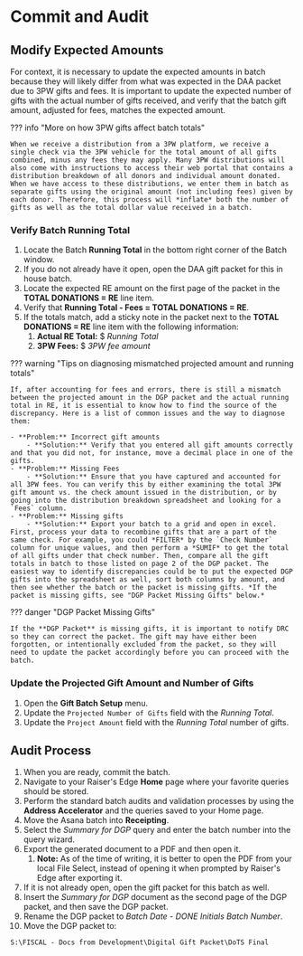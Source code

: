 # Commit and Audit

## Modify Expected Amounts

For context, it is necessary to update the expected amounts in batch because they will likely differ from what was expected in the DAA packet due to 3PW gifts and fees. It is important to update the expected number of gifts with the actual number of gifts received, and verify that the batch gift amount, adjusted for fees, matches the expected amount.

??? info "More on how 3PW gifts affect batch totals"

    When we receive a distribution from a 3PW platform, we receive a single check via the 3PW vehicle for the total amount of all gifts combined, minus any fees they may apply. Many 3PW distributions will also come with instructions to access their web portal that contains a distribution breakdown of all donors and individual amount donated. When we have access to these distributions, we enter them in batch as separate gifts using the original amount (not including fees) given by each donor. Therefore, this process will *inflate* both the number of gifts as well as the total dollar value received in a batch.

### Verify Batch Running Total

1. Locate the Batch **Running Total** in the bottom right corner of the Batch window.
2. If you do not already have it open, open the DAA gift packet for this in house batch.
3. Locate the expected RE amount on the first page of the packet in the **TOTAL DONATIONS = RE** line item.
4. Verify that **Running Total - Fees = TOTAL DONATIONS = RE**.
5. If the totals match, add a sticky note in the packet next to the **TOTAL DONATIONS = RE** line item with the following information:
    1. **Actual RE Total:** $ *Running Total*
    2. **3PW Fees:** $ *3PW fee amount*

??? warning "Tips on diagnosing mismatched projected amount and running totals"

    If, after accounting for fees and errors, there is still a mismatch between the projected amount in the DGP packet and the actual running total in RE, it is essential to know how to find the source of the discrepancy. Here is a list of common issues and the way to diagnose them:

    - **Problem:** Incorrect gift amounts
        - **Solution:** Verify that you entered all gift amounts correctly and that you did not, for instance, move a decimal place in one of the gifts.
    - **Problem:** Missing Fees
        - **Solution:** Ensure that you have captured and accounted for all 3PW fees. You can verify this by either examining the total 3PW gift amount vs. the check amount issued in the distribution, or by going into the distribution breakdown spreadsheet and looking for a `Fees` column.
    - **Problem:** Missing gifts
        - **Solution:** Export your batch to a grid and open in excel. First, process your data to recombine gifts that are a part of the same check. For example, you could *FILTER* by the `Check Number` column for unique values, and then perform a *SUMIF* to get the total of all gifts under that check number. Then, compare all the gift totals in batch to those listed on page 2 of the DGP packet. The easiest way to identify discrepancies could be to put the expected DGP gifts into the spreadsheet as well, sort both columns by amount, and then see whether the batch or the packet is missing gifts. *If the packet is missing gifts, see "DGP Packet Missing Gifts" below.*

??? danger "DGP Packet Missing Gifts"

    If the **DGP Packet** is missing gifts, it is important to notify DRC so they can correct the packet. The gift may have either been forgotten, or intentionally excluded from the packet, so they will need to update the packet accordingly before you can proceed with the batch.

### Update the Projected Gift Amount and Number of Gifts

1. Open the **Gift Batch Setup** menu.
2. Update the `Projected Number of Gifts` field with the *Running Total*.
3. Update the `Project Amount` field with the *Running Total* number of gifts.

## Audit Process

1. When you are ready, commit the batch.
2. Navigate to your Raiser's Edge **Home** page where your favorite queries should be stored.
3. Perform the standard batch audits and validation processes by using the **Address Accelerator** and the queries saved to your Home page.
4. Move the Asana batch into **Receipting**.
5. Select the *Summary for DGP* query and enter the batch number into the query wizard.
6. Export the generated document to a PDF and then open it.
    1. **Note:** As of the time of writing, it is better to open the PDF from your local File Select, instead of opening it when prompted by Raiser's Edge after exporting it.
7. If it is not already open, open the gift packet for this batch as well.
8. Insert the *Summary for DGP* document as the second page of the DGP packet, and then save the DGP packet.
9. Rename the DGP packet to *Batch Date - DONE Initials Batch Number*.
10. Move the DGP packet to:

```text
S:\FISCAL - Docs from Development\Digital Gift Packet\DoTS Final
```
